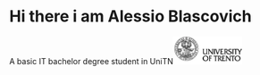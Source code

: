 # Hi there i am Alessio Blascovich

A basic IT bachelor degree student in UniTN<img src="https://github.com/ElBlasco69/ElBlasco69/blob/main/images/not_trasparent_logo.png"  width="124" height="50">
<!--
**ElBlasco69/ElBlasco69** is a ✨ _special_ ✨ repository because its `README.md` (this file) appears on your GitHub profile.

Here are some ideas to get you started:

- 🔭 I’m currently working on ...
- 🌱 I’m currently learning ...
- 👯 I’m looking to collaborate on ...
- 🤔 I’m looking for help with ...
- 💬 Ask me about ...
- 📫 How to reach me: ...
- 😄 Pronouns: ...
- ⚡ Fun fact: ...
-->
